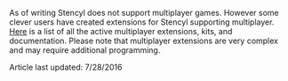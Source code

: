 As of writing Stencyl does not support multiplayer games. However some clever users have created extensions for Stencyl 
supporting multiplayer. [Here](http://community.stencyl.com/index.php/topic,42202.0.html) is a list of all the active multiplayer extensions, kits, and documentation. Please note that multiplayer
extensions are very complex and may require additional programming. 

Article last updated: 7/28/2016
